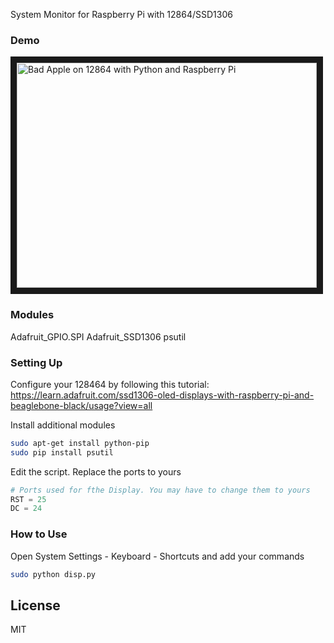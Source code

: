System Monitor for Raspberry Pi with 12864/SSD1306

### Demo
<img src="http://img.youtube.com/vi/7MF6DfqhK14/0.jpg" 
alt="Bad Apple on 12864 with Python and Raspberry Pi " width="480" height="360" border="10" />

### Modules
Adafruit_GPIO.SPI
Adafruit_SSD1306
psutil

### Setting Up
Configure your 128464 by following this tutorial: https://learn.adafruit.com/ssd1306-oled-displays-with-raspberry-pi-and-beaglebone-black/usage?view=all

Install additional modules
```sh
sudo apt-get install python-pip
sudo pip install psutil
```

Edit the script. Replace the ports to yours
```python
# Ports used for fthe Display. You may have to change them to yours
RST = 25
DC = 24
```

### How to Use
Open System Settings - Keyboard - Shortcuts and add your commands
```sh
sudo python disp.py
```

License
----
MIT
